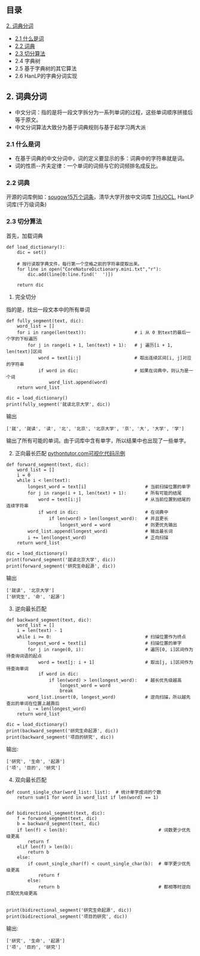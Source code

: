 ## 目录
[2. 词典分词](#2-词典分词)
-    [2.1 什么是词](#2-1)
-    [2.2 词典](#2-2)
-    [2.3 切分算法](#2-3)
-    2.4 字典树
-    2.5 基于字典树的其它算法
-    2.6 HanLP的字典分词实现

## 2. 词典分词
- 中文分词：指的是将一段文字拆分为一系列单词的过程，这些单词顺序拼接后等于原文。
- 中文分词算法大致分为基于词典规则与基于起学习两大派
<span id='2-1'></span>

### 2.1 什么是词
- 在基于词典的中文分词中，词的定义要显示的多：词典中的字符串就是词。
- 词的性质--齐夫定律：一个单词的词频与它的词频排名成反比。
<span id='2-2'></span>
### 2.2 词典
开源的词库例如：[sougow15万个词条](https://www.sogou.com/labs/resource/w.php)，清华大学开放中文词库 [THUOCL](http://thuocl.thunlp.org), HanLP词库(千万级词条)
<span id='2-3'></span>
### 2.3 切分算法
首先，加载词典

```
def load_dictionary():
    dic = set()

    # 按行读取字典文件，每行第一个空格之前的字符串提取出来。
    for line in open("CoreNatureDictionary.mini.txt","r"):
        dic.add(line[0:line.find('	')])
    
    return dic
```
1. 完全切分

指的是，找出一段文本中的所有单词

```
def fully_segment(text, dic):
    word_list = []
    for i in range(len(text)):                  # i 从 0 到text的最后一个字的下标遍历
        for j in range(i + 1, len(text) + 1):   # j 遍历[i + 1, len(text)]区间
            word = text[i:j]                    # 取出连续区间[i, j]对应的字符串
            if word in dic:                     # 如果在词典中，则认为是一个词
                word_list.append(word)
    return word_list
  
dic = load_dictionary()
print(fully_segment('就读北京大学', dic))
```
输出

```
['就', '就读', '读', '北', '北京', '北京大学', '京', '大', '大学', '学']
```
输出了所有可能的单词。由于词库中含有单字，所以结果中也出现了一些单字。

2. 正向最长匹配
[pythontutor.com可视化代码示例](http://www.pythontutor.com/visualize.html#code=def%20forward_segment%28text,%20dic%29%3A%0A%20%20%20%20word_list%20%3D%20%5B%5D%0A%20%20%20%20i%20%3D%200%0A%20%20%20%20while%20i%20%3C%20len%28text%29%3A%0A%20%20%20%20%20%20%20%20longest_word%20%3D%20text%5Bi%5D%20%20%20%20%20%20%20%20%20%20%20%20%20%20%20%20%20%20%20%20%20%20%23%20%E5%BD%93%E5%89%8D%E6%89%AB%E6%8F%8F%E4%BD%8D%E7%BD%AE%E7%9A%84%E5%8D%95%E5%AD%97%0A%20%20%20%20%20%20%20%20for%20j%20in%20range%28i%20%2B%201,%20len%28text%29%20%2B%201%29%3A%20%20%20%20%20%20%20%23%20%E6%89%80%E6%9C%89%E5%8F%AF%E8%83%BD%E7%9A%84%E7%BB%93%E5%B0%BE%0A%20%20%20%20%20%20%20%20%20%20%20%20word%20%3D%20text%5Bi%3Aj%5D%20%20%20%20%20%20%20%20%20%20%20%20%20%20%20%20%20%20%20%20%20%20%20%20%23%20%E4%BB%8E%E5%BD%93%E5%89%8D%E4%BD%8D%E7%BD%AE%E5%88%B0%E7%BB%93%E5%B0%BE%E7%9A%84%E8%BF%9E%E7%BB%AD%E5%AD%97%E7%AC%A6%E4%B8%B2%0A%20%20%20%20%20%20%20%20%20%20%20%20if%20word%20in%20dic%3A%20%20%20%20%20%20%20%20%20%20%20%20%20%20%20%20%20%20%20%20%20%20%20%20%20%23%20%E5%9C%A8%E8%AF%8D%E5%85%B8%E4%B8%AD%0A%20%20%20%20%20%20%20%20%20%20%20%20%20%20%20%20if%20len%28word%29%20%3E%20len%28longest_word%29%3A%20%20%20%23%20%E5%B9%B6%E4%B8%94%E6%9B%B4%E9%95%BF%0A%20%20%20%20%20%20%20%20%20%20%20%20%20%20%20%20%20%20%20%20longest_word%20%3D%20word%20%20%20%20%20%20%20%20%20%20%20%20%20%23%20%E5%88%99%E6%9B%B4%E4%BC%98%E5%85%88%E8%BE%93%E5%87%BA%0A%20%20%20%20%20%20%20%20word_list.append%28longest_word%29%20%20%20%20%20%20%20%20%20%20%20%20%20%20%23%20%E8%BE%93%E5%87%BA%E6%9C%80%E9%95%BF%E8%AF%8D%0A%20%20%20%20%20%20%20%20i%20%2B%3D%20len%28longest_word%29%20%20%20%20%20%20%20%20%20%20%20%20%20%20%20%20%20%20%20%20%20%20%23%20%E6%AD%A3%E5%90%91%E6%89%AB%E6%8F%8F%0A%20%20%20%20return%20word_list%0A%0Adic%20%3D%20set%28%5B'%E5%B0%B1','%E8%AF%BB','%E5%B0%B1%E8%AF%BB','%E5%8C%97','%E4%BA%AC','%E5%8C%97%E4%BA%AC','%E5%A4%A7','%E5%AD%A6','%E5%8C%97%E4%BA%AC%E5%A4%A7%E5%AD%A6','%E7%A0%94','%E7%A9%B6','%E7%94%9F','%E7%A0%94%E7%A9%B6','%E7%A0%94%E7%A9%B6%E7%94%9F','%E5%91%BD','%E7%94%9F%E5%91%BD','%E8%B5%B7','%E6%BA%90','%E8%B5%B7%E6%BA%90'%5D%29%0Aprint%28forward_segment%28'%E5%B0%B1%E8%AF%BB%E5%8C%97%E4%BA%AC%E5%A4%A7%E5%AD%A6',%20dic%29%29%0Aprint%28forward_segment%28'%E7%A0%94%E7%A9%B6%E7%94%9F%E5%91%BD%E8%B5%B7%E6%BA%90',%20dic%29%29&cumulative=false&curInstr=6&heapPrimitives=nevernest&mode=display&origin=opt-frontend.js&py=3&rawInputLstJSON=%5B%5D&textReferences=false)
```
def forward_segment(text, dic):
    word_list = []
    i = 0
    while i < len(text):
        longest_word = text[i]                      # 当前扫描位置的单字
        for j in range(i + 1, len(text) + 1):       # 所有可能的结尾
            word = text[i:j]                        # 从当前位置到结尾的连续字符串
            if word in dic:                         # 在词典中
                if len(word) > len(longest_word):   # 并且更长
                    longest_word = word             # 则更优先输出
        word_list.append(longest_word)              # 输出最长词
        i += len(longest_word)                      # 正向扫描
    return word_list

dic = load_dictionary()
print(forward_segment('就读北京大学', dic))
print(forward_segment('研究生命起源', dic))
```

输出

```
['就读', '北京大学']
['研究生', '命', '起源']
```
3. 逆向最长匹配


```
def backward_segment(text, dic):
    word_list = []
    i = len(text) - 1
    while i >= 0:                                   # 扫描位置作为终点
        longest_word = text[i]                      # 扫描位置的单字
        for j in range(0, i):                       # 遍历[0, i]区间作为待查询词语的起点
            word = text[j: i + 1]                   # 取出[j, i]区间作为待查询单词
            if word in dic:
                if len(word) > len(longest_word):   # 越长优先级越高
                    longest_word = word
                    break
        word_list.insert(0, longest_word)           # 逆向扫描，所以越先查出的单词在位置上越靠后
        i -= len(longest_word)
    return word_list

dic = load_dictionary()
print(backward_segment('研究生命起源', dic))
print(backward_segment('项目的研究', dic))
```

输出:

```
['研究', '生命', '起源']
['项', '目的', '研究']
```

4. 双向最长匹配

```
def count_single_char(word_list: list):  # 统计单字成词的个数
    return sum(1 for word in word_list if len(word) == 1)


def bidirectional_segment(text, dic):
    f = forward_segment(text, dic)
    b = backward_segment(text, dic)
    if len(f) < len(b):                                  # 词数更少优先级更高
        return f
    elif len(f) > len(b):
        return b
    else:
        if count_single_char(f) < count_single_char(b):  # 单字更少优先级更高
            return f
        else:
            return b                                     # 都相等时逆向匹配优先级更高
        

print(bidirectional_segment('研究生命起源', dic))
print(bidirectional_segment('项目的研究', dic))
```

输出:

```
['研究', '生命', '起源']
['项', '目的', '研究']
```

